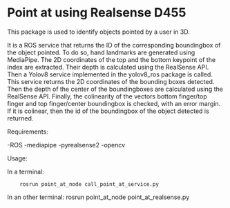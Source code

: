 # Point at using Realsense D455

This package is used to identify objects pointed by a user in 3D.

It is a ROS service that returns the ID of the corresponding boundingbox  of the object pointed.
To do so, hand landmarks are generated using MediaPipe. The 2D coordinates of the top and the bottom keypoint of the index are extracted. Their depth is calculated using the RealSense API. Then a Yolov8 service implemented in the yolov8_ros package is called. This service returns the 2D coordinates of the bounding boxes detected. Then the depth of the center of the boundingboxes are calculated using the RealSense API. Finally, the colinearity of the vectors bottom finger/top finger and top finger/center boundingbox is checked, with an error margin. If it is colinear, then the id of the boundingbox of the object detected is returned.


Requirements:

-ROS
-mediapipe
-pyrealsense2
-opencv

Usage:

In a terminal:        

        rosrun point_at_node call_point_at_service.py
In an other terminal: 
        rosrun point_at_node point_at_realsense.py


